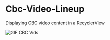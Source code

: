# Cbc-Video-Lineup
Displaying CBC video content in a RecyclerView

![GIF CBC Vids](https://github.com/nihk/Cbc-Video-Lineup/blob/master/cbc_video_giffed.gif)
